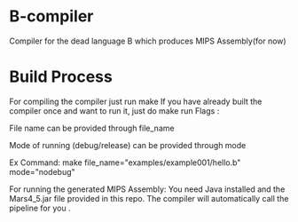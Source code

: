 # B-compiler
Compiler for the dead language B which produces MIPS Assembly(for now)
# Build Process
For compiling the compiler just run make
If you have already built the compiler once and want to run it,
just do make run
Flags :

File name can be provided through file_name 

Mode of running (debug/release) can be provided through mode 

Ex Command:
make file_name="examples/example001/hello.b" mode="nodebug"

For running the generated MIPS Assembly:
You need Java installed and the Mars4_5.jar file provided in this repo. The compiler will automatically call the pipeline for you .




